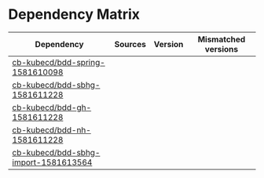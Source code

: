 # Dependency Matrix

Dependency | Sources | Version | Mismatched versions
---------- | ------- | ------- | -------------------
[cb-kubecd/bdd-spring-1581610098](https://github.com/cb-kubecd/bdd-spring-1581610098.git) |  | []() | 
[cb-kubecd/bdd-sbhg-1581611228](https://github.com/cb-kubecd/bdd-sbhg-1581611228.git) |  | []() | 
[cb-kubecd/bdd-gh-1581611228](https://github.com/cb-kubecd/bdd-gh-1581611228.git) |  | []() | 
[cb-kubecd/bdd-nh-1581611228](https://github.com/cb-kubecd/bdd-nh-1581611228.git) |  | []() | 
[cb-kubecd/bdd-sbhg-import-1581613564](https://github.com/cb-kubecd/bdd-sbhg-import-1581613564.git) |  | []() | 
